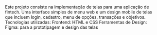 Este projeto consiste na implementação de telas para uma aplicação de fintech. Uma interface simples de menu web e um design mobile de telas que incluem login, cadastro, menu de opções, transações e objetivos.
Tecnologias utilizadas:
Frontend: HTML e CSS
Ferramentas de Design:
Figma: para a prototipagem e design das telas
